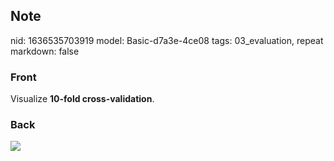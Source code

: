 ## Note
nid: 1636535703919
model: Basic-d7a3e-4ce08
tags: 03_evaluation, repeat
markdown: false

### Front
Visualize <b>10-fold cross-validation</b>.

### Back
<img src="paste-eff9e18a96689797af2d059cf2c986fd0a74a0b9.jpg">
